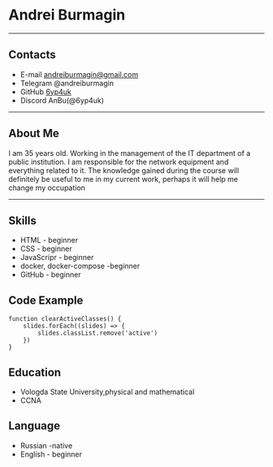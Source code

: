 # Andrei Burmagin
-----------------------------------------------------------
## Contacts
- E-mail andreiburmagin@gmail.com
- Telegram @andreiburmagin
- GitHub [6yp4uk](https://github.com/6yp4uk/)
- Discord AnBu(@6yp4uk)
-----------------------------------------------------------

## About Me

I am 35 years old. Working in the management of the IT department of a public institution. I am responsible for the network equipment and everything related to it. The knowledge gained during the course will definitely be useful to me in my current work, perhaps it will help me change my occupation

-----------------------------------------------------------
## Skills
- HTML - beginner
- CSS - beginner
- JavaScripr - beginner
- docker, docker-compose -beginner
- GitHub - beginner
## Code Example
```
function clearActiveClasses() {
    slides.forEach((slides) => {
        slides.classList.remove('active')
    })
}
```
## Education
- Vologda State University,physical and mathematical
- CCNA
## Language
- Russian -native
- English - beginner